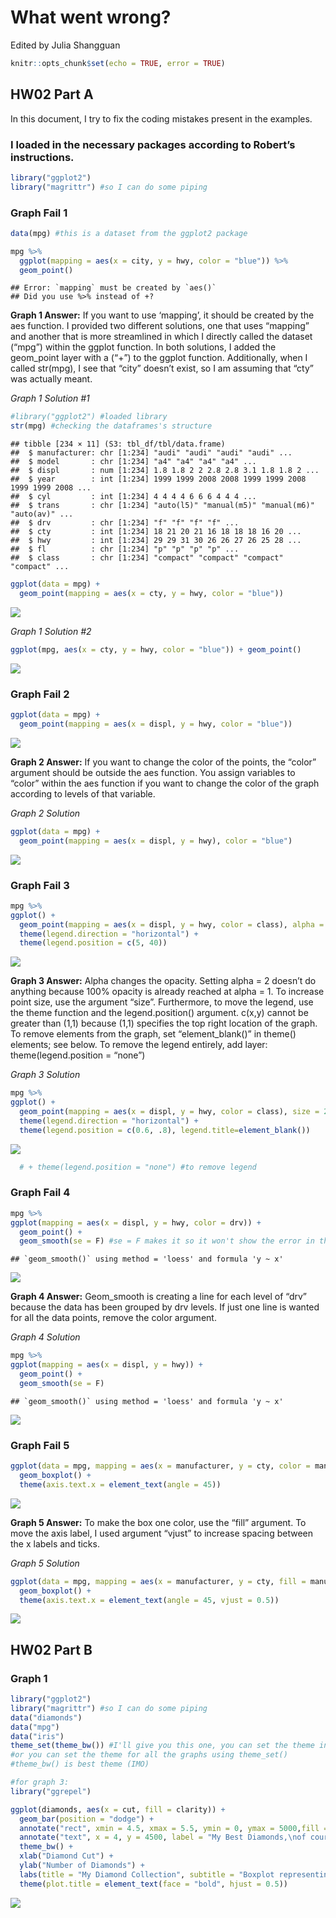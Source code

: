 What went wrong?
================
Edited by Julia Shangguan

``` r
knitr::opts_chunk$set(echo = TRUE, error = TRUE)
```

## HW02 Part A

In this document, I try to fix the coding mistakes present in the
examples.

### I loaded in the necessary packages according to Robert’s instructions.

``` r
library("ggplot2")
library("magrittr") #so I can do some piping
```

### Graph Fail 1

``` r
data(mpg) #this is a dataset from the ggplot2 package

mpg %>% 
  ggplot(mapping = aes(x = city, y = hwy, color = "blue")) %>% 
  geom_point()
```

    ## Error: `mapping` must be created by `aes()`
    ## Did you use %>% instead of +?

**Graph 1 Answer:** If you want to use ‘mapping’, it should be created
by the aes function. I provided two different solutions, one that uses
“mapping” and another that is more streamlined in which I directly
called the dataset (“mpg”) within the ggplot function. In both
solutions, I added the geom\_point layer with a (“+”) to the ggplot
function. Additionally, when I called str(mpg), I see that “city”
doesn’t exist, so I am assuming that “cty” was actually meant.

*Graph 1 Solution \#1*

``` r
#library("ggplot2") #loaded library 
str(mpg) #checking the dataframes's structure
```

    ## tibble [234 × 11] (S3: tbl_df/tbl/data.frame)
    ##  $ manufacturer: chr [1:234] "audi" "audi" "audi" "audi" ...
    ##  $ model       : chr [1:234] "a4" "a4" "a4" "a4" ...
    ##  $ displ       : num [1:234] 1.8 1.8 2 2 2.8 2.8 3.1 1.8 1.8 2 ...
    ##  $ year        : int [1:234] 1999 1999 2008 2008 1999 1999 2008 1999 1999 2008 ...
    ##  $ cyl         : int [1:234] 4 4 4 4 6 6 6 4 4 4 ...
    ##  $ trans       : chr [1:234] "auto(l5)" "manual(m5)" "manual(m6)" "auto(av)" ...
    ##  $ drv         : chr [1:234] "f" "f" "f" "f" ...
    ##  $ cty         : int [1:234] 18 21 20 21 16 18 18 18 16 20 ...
    ##  $ hwy         : int [1:234] 29 29 31 30 26 26 27 26 25 28 ...
    ##  $ fl          : chr [1:234] "p" "p" "p" "p" ...
    ##  $ class       : chr [1:234] "compact" "compact" "compact" "compact" ...

``` r
ggplot(data = mpg) +
  geom_point(mapping = aes(x = cty, y = hwy, color = "blue")) 
```

![](HW02_A_Graph-Fails_files/figure-gfm/unnamed-chunk-2-1.png)<!-- -->

*Graph 1 Solution \#2*

``` r
ggplot(mpg, aes(x = cty, y = hwy, color = "blue")) + geom_point()
```

![](HW02_A_Graph-Fails_files/figure-gfm/unnamed-chunk-3-1.png)<!-- -->

### Graph Fail 2

``` r
ggplot(data = mpg) + 
  geom_point(mapping = aes(x = displ, y = hwy, color = "blue"))
```

![](HW02_A_Graph-Fails_files/figure-gfm/unnamed-chunk-4-1.png)<!-- -->

**Graph 2 Answer:** If you want to change the color of the points, the
“color” argument should be outside the aes function. You assign
variables to “color” within the aes function if you want to change the
color of the graph according to levels of that variable.

*Graph 2 Solution*

``` r
ggplot(data = mpg) + 
  geom_point(mapping = aes(x = displ, y = hwy), color = "blue")
```

![](HW02_A_Graph-Fails_files/figure-gfm/unnamed-chunk-5-1.png)<!-- -->

### Graph Fail 3

``` r
mpg %>% 
ggplot() + 
  geom_point(mapping = aes(x = displ, y = hwy, color = class), alpha = 2) + 
  theme(legend.direction = "horizontal") + 
  theme(legend.position = c(5, 40))
```

![](HW02_A_Graph-Fails_files/figure-gfm/unnamed-chunk-6-1.png)<!-- -->

**Graph 3 Answer:** Alpha changes the opacity. Setting alpha = 2 doesn’t
do anything because 100% opacity is already reached at alpha = 1. To
increase point size, use the argument “size”. Furthermore, to move the
legend, use the theme function and the legend.position() argument.
c(x,y) cannot be greater than (1,1) because (1,1) specifies the top
right location of the graph. To remove elements from the graph, set
“element\_blank()” in theme() elements; see below. To remove the
legend entirely, add layer: theme(legend.position = “none”)

*Graph 3 Solution*

``` r
mpg %>% 
ggplot() + 
  geom_point(mapping = aes(x = displ, y = hwy, color = class), size = 2) + 
  theme(legend.direction = "horizontal") + 
  theme(legend.position = c(0.6, .8), legend.title=element_blank()) 
```

![](HW02_A_Graph-Fails_files/figure-gfm/unnamed-chunk-7-1.png)<!-- -->

``` r
  # + theme(legend.position = "none") #to remove legend
```

### Graph Fail 4

``` r
mpg %>% 
ggplot(mapping = aes(x = displ, y = hwy, color = drv)) + 
  geom_point() + 
  geom_smooth(se = F) #se = F makes it so it won't show the error in the line of fit
```

    ## `geom_smooth()` using method = 'loess' and formula 'y ~ x'

![](HW02_A_Graph-Fails_files/figure-gfm/unnamed-chunk-8-1.png)<!-- -->

**Graph 4 Answer:** Geom\_smooth is creating a line for each level of
“drv” because the data has been grouped by drv levels. If just one
line is wanted for all the data points, remove the color argument.

*Graph 4 Solution*

``` r
mpg %>% 
ggplot(mapping = aes(x = displ, y = hwy)) + 
  geom_point() + 
  geom_smooth(se = F) 
```

    ## `geom_smooth()` using method = 'loess' and formula 'y ~ x'

![](HW02_A_Graph-Fails_files/figure-gfm/unnamed-chunk-9-1.png)<!-- -->

### Graph Fail 5

``` r
ggplot(data = mpg, mapping = aes(x = manufacturer, y = cty, color = manufacturer)) + 
  geom_boxplot() + 
  theme(axis.text.x = element_text(angle = 45))
```

![](HW02_A_Graph-Fails_files/figure-gfm/unnamed-chunk-10-1.png)<!-- -->

**Graph 5 Answer:** To make the box one color, use the “fill” argument.
To move the axis label, I used argument “vjust” to increase spacing
between the x labels and ticks.

*Graph 5 Solution*

``` r
ggplot(data = mpg, mapping = aes(x = manufacturer, y = cty, fill = manufacturer)) + 
  geom_boxplot() + 
  theme(axis.text.x = element_text(angle = 45, vjust = 0.5))
```

![](HW02_A_Graph-Fails_files/figure-gfm/unnamed-chunk-11-1.png)<!-- -->

## HW02 Part B

### Graph 1

``` r
library("ggplot2")
library("magrittr") #so I can do some piping
data("diamonds")
data("mpg")
data("iris")
theme_set(theme_bw()) #I'll give you this one, you can set the theme individually for graphs
#or you can set the theme for all the graphs using theme_set()
#theme_bw() is best theme (IMO)

#for graph 3:
library("ggrepel")

ggplot(diamonds, aes(x = cut, fill = clarity)) +
  geom_bar(position = "dodge") + 
  annotate("rect", xmin = 4.5, xmax = 5.5, ymin = 0, ymax = 5000,fill = "black", alpha = 0.2) +
  annotate("text", x = 4, y = 4500, label = "My Best Diamonds,\nof course") +
  theme_bw() +
  xlab("Diamond Cut") +
  ylab("Number of Diamonds") +
  labs(title = "My Diamond Collection", subtitle = "Boxplot representing the number of diamonds in my diamond collection by\ntype of cut quality and clarity of diamond") +
  theme(plot.title = element_text(face = "bold", hjust = 0.5)) 
```

![](HW02_A_Graph-Fails_files/figure-gfm/unnamed-chunk-12-1.png)<!-- -->
